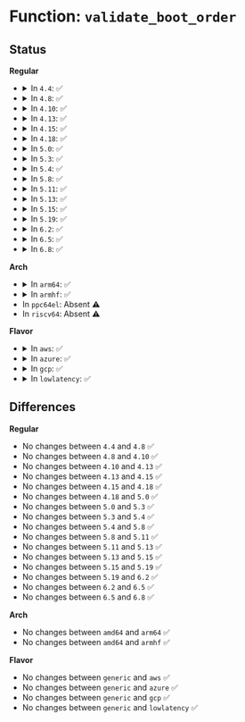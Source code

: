 # Function: <code>validate_boot_order</code>

## Status
<b>Regular</b>
<ul>
<li>
<details>
<summary>In <code>4.4</code>: ✅</summary>

```c
bool validate_boot_order(efi_char16_t *var_name, int match, u8 *buffer, long unsigned int len);
```

**Collision:** Unique Static

**Inline:** No

**Transformation:** False

**Instances:**

```
In drivers/firmware/efi/vars.c (ffffffff816d0850)
Location: drivers/firmware/efi/vars.c:78
Inline: False
```
**Symbols:**

```
ffffffff816d0850-ffffffff816d0868: validate_boot_order (STB_LOCAL)
```
</details>
</li>
<li>
<details>
<summary>In <code>4.8</code>: ✅</summary>

```c
bool validate_boot_order(efi_char16_t *var_name, int match, u8 *buffer, long unsigned int len);
```

**Collision:** Unique Static

**Inline:** No

**Transformation:** False

**Instances:**

```
In drivers/firmware/efi/vars.c (ffffffff81733bf0)
Location: drivers/firmware/efi/vars.c:78
Inline: False
```
**Symbols:**

```
ffffffff81733bf0-ffffffff81733c04: validate_boot_order (STB_LOCAL)
```
</details>
</li>
<li>
<details>
<summary>In <code>4.10</code>: ✅</summary>

```c
bool validate_boot_order(efi_char16_t *var_name, int match, u8 *buffer, long unsigned int len);
```

**Collision:** Unique Static

**Inline:** No

**Transformation:** False

**Instances:**

```
In drivers/firmware/efi/vars.c (ffffffff81766ca0)
Location: drivers/firmware/efi/vars.c:86
Inline: False
```
**Symbols:**

```
ffffffff81766ca0-ffffffff81766cb4: validate_boot_order (STB_LOCAL)
```
</details>
</li>
<li>
<details>
<summary>In <code>4.13</code>: ✅</summary>

```c
bool validate_boot_order(efi_char16_t *var_name, int match, u8 *buffer, long unsigned int len);
```

**Collision:** Unique Static

**Inline:** No

**Transformation:** False

**Instances:**

```
In drivers/firmware/efi/vars.c (ffffffff817855b0)
Location: drivers/firmware/efi/vars.c:86
Inline: False
```
**Symbols:**

```
ffffffff817855b0-ffffffff817855c4: validate_boot_order (STB_LOCAL)
```
</details>
</li>
<li>
<details>
<summary>In <code>4.15</code>: ✅</summary>

```c
bool validate_boot_order(efi_char16_t *var_name, int match, u8 *buffer, long unsigned int len);
```

**Collision:** Unique Static

**Inline:** No

**Transformation:** False

**Instances:**

```
In drivers/firmware/efi/vars.c (ffffffff817fb9f0)
Location: drivers/firmware/efi/vars.c:86
Inline: False
```
**Symbols:**

```
ffffffff817fb9f0-ffffffff817fba04: validate_boot_order (STB_LOCAL)
```
</details>
</li>
<li>
<details>
<summary>In <code>4.18</code>: ✅</summary>

```c
bool validate_boot_order(efi_char16_t *var_name, int match, u8 *buffer, long unsigned int len);
```

**Collision:** Unique Static

**Inline:** No

**Transformation:** False

**Instances:**

```
In drivers/firmware/efi/vars.c (ffffffff81845180)
Location: drivers/firmware/efi/vars.c:86
Inline: False
```
**Symbols:**

```
ffffffff81845180-ffffffff81845194: validate_boot_order (STB_LOCAL)
```
</details>
</li>
<li>
<details>
<summary>In <code>5.0</code>: ✅</summary>

```c
bool validate_boot_order(efi_char16_t *var_name, int match, u8 *buffer, long unsigned int len);
```

**Collision:** Unique Static

**Inline:** No

**Transformation:** False

**Instances:**

```
In drivers/firmware/efi/vars.c (ffffffff818712d0)
Location: drivers/firmware/efi/vars.c:86
Inline: False
```
**Symbols:**

```
ffffffff818712d0-ffffffff818712e4: validate_boot_order (STB_LOCAL)
```
</details>
</li>
<li>
<details>
<summary>In <code>5.3</code>: ✅</summary>

```c
bool validate_boot_order(efi_char16_t *var_name, int match, u8 *buffer, long unsigned int len);
```

**Collision:** Unique Static

**Inline:** No

**Transformation:** False

**Instances:**

```
In drivers/firmware/efi/vars.c (ffffffff818b5550)
Location: drivers/firmware/efi/vars.c:73
Inline: False
```
**Symbols:**

```
ffffffff818b5550-ffffffff818b5564: validate_boot_order (STB_LOCAL)
```
</details>
</li>
<li>
<details>
<summary>In <code>5.4</code>: ✅</summary>

```c
bool validate_boot_order(efi_char16_t *var_name, int match, u8 *buffer, long unsigned int len);
```

**Collision:** Unique Static

**Inline:** No

**Transformation:** False

**Instances:**

```
In drivers/firmware/efi/vars.c (ffffffff818e7eb0)
Location: drivers/firmware/efi/vars.c:73
Inline: False
```
**Symbols:**

```
ffffffff818e7eb0-ffffffff818e7ec4: validate_boot_order (STB_LOCAL)
```
</details>
</li>
<li>
<details>
<summary>In <code>5.8</code>: ✅</summary>

```c
bool validate_boot_order(efi_char16_t *var_name, int match, u8 *buffer, long unsigned int len);
```

**Collision:** Unique Static

**Inline:** No

**Transformation:** False

**Instances:**

```
In drivers/firmware/efi/vars.c (ffffffff819bb210)
Location: drivers/firmware/efi/vars.c:73
Inline: False
```
**Symbols:**

```
ffffffff819bb210-ffffffff819bb224: validate_boot_order (STB_LOCAL)
```
</details>
</li>
<li>
<details>
<summary>In <code>5.11</code>: ✅</summary>

```c
bool validate_boot_order(efi_char16_t *var_name, int match, u8 *buffer, long unsigned int len);
```

**Collision:** Unique Static

**Inline:** No

**Transformation:** False

**Instances:**

```
In drivers/firmware/efi/vars.c (ffffffff819bd3c0)
Location: drivers/firmware/efi/vars.c:69
Inline: False
```
**Symbols:**

```
ffffffff819bd3c0-ffffffff819bd3d4: validate_boot_order (STB_LOCAL)
```
</details>
</li>
<li>
<details>
<summary>In <code>5.13</code>: ✅</summary>

```c
bool validate_boot_order(efi_char16_t *var_name, int match, u8 *buffer, long unsigned int len);
```

**Collision:** Unique Static

**Inline:** No

**Transformation:** False

**Instances:**

```
In drivers/firmware/efi/vars.c (ffffffff819a1b50)
Location: drivers/firmware/efi/vars.c:69
Inline: False
```
**Symbols:**

```
ffffffff819a1b50-ffffffff819a1b64: validate_boot_order (STB_LOCAL)
```
</details>
</li>
<li>
<details>
<summary>In <code>5.15</code>: ✅</summary>

```c
bool validate_boot_order(efi_char16_t *var_name, int match, u8 *buffer, long unsigned int len);
```

**Collision:** Unique Static

**Inline:** No

**Transformation:** False

**Instances:**

```
In drivers/firmware/efi/vars.c (ffffffff81a4eb10)
Location: drivers/firmware/efi/vars.c:69
Inline: False
```
**Symbols:**

```
ffffffff81a4eb10-ffffffff81a4eb24: validate_boot_order (STB_LOCAL)
```
</details>
</li>
<li>
<details>
<summary>In <code>5.19</code>: ✅</summary>

```c
bool validate_boot_order(efi_char16_t *var_name, int match, u8 *buffer, long unsigned int len);
```

**Collision:** Unique Static

**Inline:** No

**Transformation:** False

**Instances:**

```
In drivers/firmware/efi/vars.c (ffffffff81bbd7d0)
Location: drivers/firmware/efi/vars.c:69
Inline: False
```
**Symbols:**

```
ffffffff81bbd7d0-ffffffff81bbd7ea: validate_boot_order (STB_LOCAL)
```
</details>
</li>
<li>
<details>
<summary>In <code>6.2</code>: ✅</summary>

```c
bool validate_boot_order(efi_char16_t *var_name, int match, u8 *buffer, long unsigned int len);
```

**Collision:** Unique Static

**Inline:** No

**Transformation:** False

**Instances:**

```
In fs/efivarfs/vars.c (ffffffff8163a9c0)
Location: fs/efivarfs/vars.c:61
Inline: False
```
**Symbols:**

```
ffffffff8163a9c0-ffffffff8163a9da: validate_boot_order (STB_LOCAL)
```
</details>
</li>
<li>
<details>
<summary>In <code>6.5</code>: ✅</summary>

```c
bool validate_boot_order(efi_char16_t *var_name, int match, u8 *buffer, long unsigned int len);
```

**Collision:** Unique Static

**Inline:** No

**Transformation:** False

**Instances:**

```
In fs/efivarfs/vars.c (ffffffff81672fc0)
Location: fs/efivarfs/vars.c:61
Inline: False
```
**Symbols:**

```
ffffffff81672fc0-ffffffff81672fda: validate_boot_order (STB_LOCAL)
```
</details>
</li>
<li>
<details>
<summary>In <code>6.8</code>: ✅</summary>

```c
bool validate_boot_order(efi_char16_t *var_name, int match, u8 *buffer, long unsigned int len);
```

**Collision:** Unique Static

**Inline:** No

**Transformation:** False

**Instances:**

```
In fs/efivarfs/vars.c (ffffffff816af360)
Location: fs/efivarfs/vars.c:61
Inline: False
```
**Symbols:**

```
ffffffff816af360-ffffffff816af37a: validate_boot_order (STB_LOCAL)
```
</details>
</li>
</ul>
<b>Arch</b>
<ul>
<li>
<details>
<summary>In <code>arm64</code>: ✅</summary>

```c
bool validate_boot_order(efi_char16_t *var_name, int match, u8 *buffer, long unsigned int len);
```

**Collision:** Unique Static

**Inline:** No

**Transformation:** False

**Instances:**

```
In drivers/firmware/efi/vars.c (ffff800010b5b070)
Location: drivers/firmware/efi/vars.c:73
Inline: False
```
**Symbols:**

```
ffff800010b5b070-ffff800010b5b09c: validate_boot_order (STB_LOCAL)
```
</details>
</li>
<li>
<details>
<summary>In <code>armhf</code>: ✅</summary>

```c
bool validate_boot_order(efi_char16_t *var_name, int match, u8 *buffer, long unsigned int len);
```

**Collision:** Unique Static

**Inline:** No

**Transformation:** False

**Instances:**

```
In drivers/firmware/efi/vars.c (c0c3bbe8)
Location: drivers/firmware/efi/vars.c:73
Inline: False
```
**Symbols:**

```
c0c3bbe8-c0c3bc08: validate_boot_order (STB_LOCAL)
```
</details>
</li>
<li>
In <code>ppc64el</code>: Absent ⚠️
</li>
<li>
In <code>riscv64</code>: Absent ⚠️
</li>
</ul>
<b>Flavor</b>
<ul>
<li>
<details>
<summary>In <code>aws</code>: ✅</summary>

```c
bool validate_boot_order(efi_char16_t *var_name, int match, u8 *buffer, long unsigned int len);
```

**Collision:** Unique Static

**Inline:** No

**Transformation:** False

**Instances:**

```
In drivers/firmware/efi/vars.c (ffffffff8188ac30)
Location: drivers/firmware/efi/vars.c:73
Inline: False
```
**Symbols:**

```
ffffffff8188ac30-ffffffff8188ac44: validate_boot_order (STB_LOCAL)
```
</details>
</li>
<li>
<details>
<summary>In <code>azure</code>: ✅</summary>

```c
bool validate_boot_order(efi_char16_t *var_name, int match, u8 *buffer, long unsigned int len);
```

**Collision:** Unique Static

**Inline:** No

**Transformation:** False

**Instances:**

```
In drivers/firmware/efi/vars.c (ffffffff818425b0)
Location: drivers/firmware/efi/vars.c:73
Inline: False
```
**Symbols:**

```
ffffffff818425b0-ffffffff818425c4: validate_boot_order (STB_LOCAL)
```
</details>
</li>
<li>
<details>
<summary>In <code>gcp</code>: ✅</summary>

```c
bool validate_boot_order(efi_char16_t *var_name, int match, u8 *buffer, long unsigned int len);
```

**Collision:** Unique Static

**Inline:** No

**Transformation:** False

**Instances:**

```
In drivers/firmware/efi/vars.c (ffffffff818dcd10)
Location: drivers/firmware/efi/vars.c:73
Inline: False
```
**Symbols:**

```
ffffffff818dcd10-ffffffff818dcd24: validate_boot_order (STB_LOCAL)
```
</details>
</li>
<li>
<details>
<summary>In <code>lowlatency</code>: ✅</summary>

```c
bool validate_boot_order(efi_char16_t *var_name, int match, u8 *buffer, long unsigned int len);
```

**Collision:** Unique Static

**Inline:** No

**Transformation:** False

**Instances:**

```
In drivers/firmware/efi/vars.c (ffffffff818f9820)
Location: drivers/firmware/efi/vars.c:73
Inline: False
```
**Symbols:**

```
ffffffff818f9820-ffffffff818f9834: validate_boot_order (STB_LOCAL)
```
</details>
</li>
</ul>

## Differences
<b>Regular</b>
<ul>
<li>
No changes between <code>4.4</code> and <code>4.8</code> ✅
</li>
<li>
No changes between <code>4.8</code> and <code>4.10</code> ✅
</li>
<li>
No changes between <code>4.10</code> and <code>4.13</code> ✅
</li>
<li>
No changes between <code>4.13</code> and <code>4.15</code> ✅
</li>
<li>
No changes between <code>4.15</code> and <code>4.18</code> ✅
</li>
<li>
No changes between <code>4.18</code> and <code>5.0</code> ✅
</li>
<li>
No changes between <code>5.0</code> and <code>5.3</code> ✅
</li>
<li>
No changes between <code>5.3</code> and <code>5.4</code> ✅
</li>
<li>
No changes between <code>5.4</code> and <code>5.8</code> ✅
</li>
<li>
No changes between <code>5.8</code> and <code>5.11</code> ✅
</li>
<li>
No changes between <code>5.11</code> and <code>5.13</code> ✅
</li>
<li>
No changes between <code>5.13</code> and <code>5.15</code> ✅
</li>
<li>
No changes between <code>5.15</code> and <code>5.19</code> ✅
</li>
<li>
No changes between <code>5.19</code> and <code>6.2</code> ✅
</li>
<li>
No changes between <code>6.2</code> and <code>6.5</code> ✅
</li>
<li>
No changes between <code>6.5</code> and <code>6.8</code> ✅
</li>
</ul>
<b>Arch</b>
<ul>
<li>
No changes between <code>amd64</code> and <code>arm64</code> ✅
</li>
<li>
No changes between <code>amd64</code> and <code>armhf</code> ✅
</li>
</ul>
<b>Flavor</b>
<ul>
<li>
No changes between <code>generic</code> and <code>aws</code> ✅
</li>
<li>
No changes between <code>generic</code> and <code>azure</code> ✅
</li>
<li>
No changes between <code>generic</code> and <code>gcp</code> ✅
</li>
<li>
No changes between <code>generic</code> and <code>lowlatency</code> ✅
</li>
</ul>

